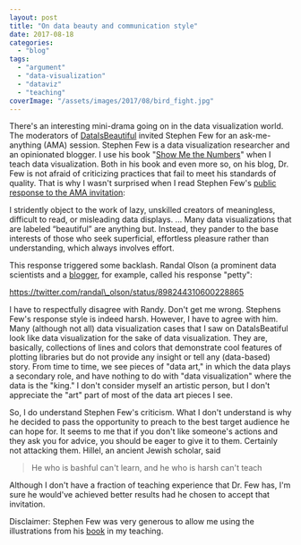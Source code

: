 ```yaml
---
layout: post
title: "On data beauty and communication style"
date: 2017-08-18
categories: 
  - "blog"
tags: 
  - "argument"
  - "data-visualization"
  - "dataviz"
  - "teaching"
coverImage: "/assets/images/2017/08/bird_fight.jpg"
---
```


There's an interesting mini-drama going on in the data visualization world. The moderators of [DataIsBeautiful](https://www.reddit.com/r/dataisbeautiful/) invited Stephen Few for an ask-me-anything (AMA) session. Stephen Few is a data visualization researcher and an opinionated blogger. I use his book "[Show Me the Numbers](http://amzn.to/2vOXdiL)" when I teach data visualization. Both in his book and even more so, on his blog, Dr. Few is not afraid of criticizing practices that fail to meet his standards of quality. That is why I wasn't surprised when I read Stephen Few's [public response to the AMA invitation](http://www.perceptualedge.com/blog/?p=2706):

I stridently object to the work of lazy, unskilled creators of meaningless, difficult to read, or misleading data displays. ... Many data visualizations that are labeled “beautiful” are anything but. Instead, they pander to the base interests of those who seek superficial, effortless pleasure rather than understanding, which always involves effort.

This response triggered some backlash. Randal Olson (a prominent data scientists and a [blogger](http://www.randalolson.com/blog/), for example, called his response "petty":

https://twitter.com/randal\_olson/status/898244310600228865

I have to respectfully disagree with Randy. Don't get me wrong. Stephens Few's response style is indeed harsh. However, I have to agree with him. Many (although not all) data visualization cases that I saw on DataIsBeatiful look like data visualization for the sake of data visualization. They are, basically, collections of lines and colors that demonstrate cool features of plotting libraries but do not provide any insight or tell any (data-based) story. From time to time, we see pieces of "data art," in which the data plays a secondary role, and have nothing to do with "data visualization" where the data is the "king." I don't consider myself an artistic person, but I don't appreciate the "art" part of most of the data art pieces I see.

So, I do understand Stephen Few's criticism. What I don't understand is why he decided to pass the opportunity to preach to the best target audience he can hope for. It seems to me that if you don't like someone's actions and they ask you for advice, you should be eager to give it to them. Certainly not attacking them. Hillel, an ancient Jewish scholar, said

> He who is bashful can't learn, and he who is harsh can't teach

Although I don't have a fraction of teaching experience that Dr. Few has, I'm sure he would've achieved better results had he chosen to accept that invitation.

Disclaimer: Stephen Few was very generous to allow me using the illustrations from his [book](http://amzn.to/2vOXdiL) in my teaching.
